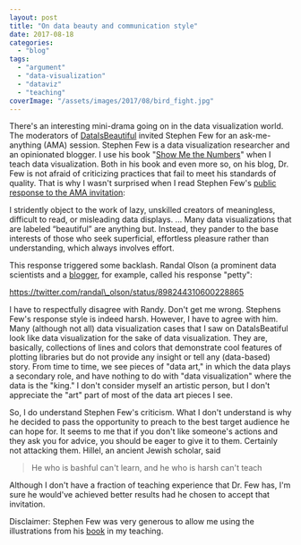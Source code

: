 ```yaml
---
layout: post
title: "On data beauty and communication style"
date: 2017-08-18
categories: 
  - "blog"
tags: 
  - "argument"
  - "data-visualization"
  - "dataviz"
  - "teaching"
coverImage: "/assets/images/2017/08/bird_fight.jpg"
---
```


There's an interesting mini-drama going on in the data visualization world. The moderators of [DataIsBeautiful](https://www.reddit.com/r/dataisbeautiful/) invited Stephen Few for an ask-me-anything (AMA) session. Stephen Few is a data visualization researcher and an opinionated blogger. I use his book "[Show Me the Numbers](http://amzn.to/2vOXdiL)" when I teach data visualization. Both in his book and even more so, on his blog, Dr. Few is not afraid of criticizing practices that fail to meet his standards of quality. That is why I wasn't surprised when I read Stephen Few's [public response to the AMA invitation](http://www.perceptualedge.com/blog/?p=2706):

I stridently object to the work of lazy, unskilled creators of meaningless, difficult to read, or misleading data displays. ... Many data visualizations that are labeled “beautiful” are anything but. Instead, they pander to the base interests of those who seek superficial, effortless pleasure rather than understanding, which always involves effort.

This response triggered some backlash. Randal Olson (a prominent data scientists and a [blogger](http://www.randalolson.com/blog/), for example, called his response "petty":

https://twitter.com/randal\_olson/status/898244310600228865

I have to respectfully disagree with Randy. Don't get me wrong. Stephens Few's response style is indeed harsh. However, I have to agree with him. Many (although not all) data visualization cases that I saw on DataIsBeatiful look like data visualization for the sake of data visualization. They are, basically, collections of lines and colors that demonstrate cool features of plotting libraries but do not provide any insight or tell any (data-based) story. From time to time, we see pieces of "data art," in which the data plays a secondary role, and have nothing to do with "data visualization" where the data is the "king." I don't consider myself an artistic person, but I don't appreciate the "art" part of most of the data art pieces I see.

So, I do understand Stephen Few's criticism. What I don't understand is why he decided to pass the opportunity to preach to the best target audience he can hope for. It seems to me that if you don't like someone's actions and they ask you for advice, you should be eager to give it to them. Certainly not attacking them. Hillel, an ancient Jewish scholar, said

> He who is bashful can't learn, and he who is harsh can't teach

Although I don't have a fraction of teaching experience that Dr. Few has, I'm sure he would've achieved better results had he chosen to accept that invitation.

Disclaimer: Stephen Few was very generous to allow me using the illustrations from his [book](http://amzn.to/2vOXdiL) in my teaching.
